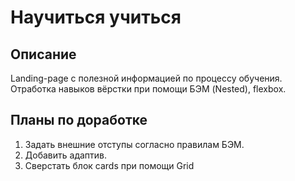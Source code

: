 # Научиться учиться
## Описание
Landing-page с полезной информацией по процессу обучения. Отработка навыков вёрстки при помощи БЭМ (Nested), flexbox.
## Планы по доработке
1. Задать внешние отступы согласно правилам БЭМ.
2. Добавить адаптив.
3. Сверстать блок cards при помощи Grid

